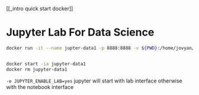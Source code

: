 [[_intro quick start docker]]



# Jupyter Lab For Data Science


```bash
docker run -it --name jupter-data1 -p 8888:8888 -v ${PWD}:/home/jovyan/work -e JUPYTER_ENABLE_LAB=yes jupyter/datascience-notebook


docker start -ia jupyter-data1
docker rm jupyter-data1
```

`-e JUPYTER_ENABLE_LAB=yes` jupyter will start with lab interface otherwise with the notebook interface










